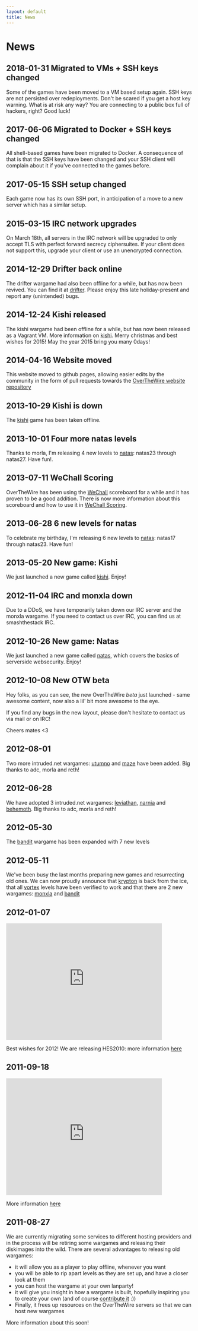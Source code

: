 ```yaml
---
layout: default
title: News
---
```


News
====

2018-01-31  Migrated to VMs + SSH keys changed
-------------------------------------------------

Some of the games have been moved to a VM based setup again. SSH keys are not persisted over redeployments. Don't be scared if you get a host key warning. What is at risk any way? You are connecting to a public box full of hackers, right? Good luck!


2017-06-06  Migrated to Docker + SSH keys changed
-------------------------------------------------

All shell-based games have been migrated to Docker. A consequence of that is that the SSH keys have been changed
and your SSH client will complain about it if you've connected to the games before.


2017-05-15  SSH setup changed
-----------------------------

Each game now has its own SSH port, in anticipation of a move to a new server
which has a similar setup.

2015-03-15  IRC network upgrades
--------------------------------

On March 18th, all servers in the IRC network will be upgraded to
only accept TLS with perfect forward secrecy ciphersuites. If your client
does not support this, upgrade your client or use an unencrypted connection.

2014-12-29  Drifter back online
-------------------------------

The drifter wargame had also been offline for a while, but has now been
revived.  You can find it at [drifter][]. Please enjoy this late
holiday-present and report any (unintended) bugs.

2014-12-24  Kishi released
--------------------------

The kishi wargame had been offline for a while, but has now been released
as a Vagrant VM. More information on [kishi][]. Merry christmas and best wishes
for 2015! May the year 2015 bring you many 0days!

2014-04-16  Website moved
-------------------------

This website moved to github pages, allowing easier edits by the community
in the form of pull requests towards the [OverTheWire website repository][github]

2013-10-29  Kishi is down
--------------------------

The [kishi][] game has been taken offline.

2013-10-01  Four more natas levels
-----------------------------------

Thanks to morla, I'm releasing 4 new levels to [natas][]: natas23
through natas27. Have fun!.

2013-07-11  WeChall Scoring
----------------------------

OverTheWire has been using the [WeChall][] scoreboard for a while
and it has proven to be a good addition. There is now more
information about this scoreboard and how to use it in [WeChall
Scoring][].

2013-06-28  6 new levels for natas
-----------------------------------

To celebrate my birthday, I'm releasing 6 new levels to [natas][]:
natas17 through natas23. Have fun!

2013-05-20  New game: Kishi
----------------------------

We just launched a new game called [kishi][1]. Enjoy!

2012-11-04  IRC and monxla down
--------------------------------

Due to a DDoS, we have temporarily taken down our IRC server and the
monxla wargame. If you need to contact us over IRC, you can find us
at smashthestack IRC.

2012-10-26  New game: Natas
----------------------------

We just launched a new game called [natas][2], which covers the
basics of serverside websecurity. Enjoy!

2012-10-08  New OTW beta
-------------------------

Hey folks, as you can see, the new OverTheWire *beta* just
launched - same awesome content, now also a lil' bit more awesome to
the eye.

If you find any bugs in the new layout, please don't hesitate to
contact us via mail or on IRC!

Cheers mates <3

2012-08-01
----------
 Two more intruded.net wargames: [utumno][] and [maze][] have been
added. Big thanks to adc, morla and reth!

2012-06-28
----------
 We have adopted 3 intruded.net wargames: [leviathan][], [narnia][]
and [behemoth][]. Big thanks to adc, morla and reth!

2012-05-30
----------
 The [bandit][] wargame has been expanded with 7 new levels

2012-05-11
----------
 We've been busy the last months preparing new games and resurrecting
old ones. We can now proudly announce that [krypton][] is back from
the ice, that all [vortex][] levels have been verified to work and
that there are 2 new wargames: [monxla][] and [bandit][]

2012-01-07
----------
<iframe width="420" height="315" src="http://www.youtube.com/embed/8h4T5UHuwXM" frameborder="0" allowfullscreen></iframe>

 Best wishes for 2012! We are releasing HES2010: more information
[here][]

2011-09-18
----------
<iframe width="420" height="315" src="http://www.youtube.com/embed/A4MFZjwvzSE" frameborder="0" allowfullscreen></iframe>

 More information [here][3]

2011-08-27
----------
 We are currently migrating some services to different hosting
providers and in the process will be retiring some wargames and
releasing their diskimages into the wild. There are several
advantages to releasing old wargames:

-   it will allow you as a player to play offline, whenever you want
-   you will be able to rip apart levels as they are set up, and have a closer look at them
-   you can host the wargame at your own lanparty!
-   it will give you insight in how a wargame is built, hopefully inspiring you to create your own (and of course [contribute it][] :))
-   Finally, it frees up resources on the OverTheWire servers so that we can host new wargames

More information about this soon!

[drifter]: /wargames/drifter/
[kishi]: /wargames/kishi/
[natas]: /wargames/natas/
[WeChall]: https://www.wechall.net
[WeChall Scoring]: /about/wechall.html
[1]: /wargames/kishi
[2]: /wargames/natas
[utumno]: /wargames/utumno
[maze]: /wargames/maze
[leviathan]: /wargames/leviathan
[narnia]: /wargames/narnia
[behemoth]: /wargames/behemoth
[bandit]: /wargames/bandit
[krypton]: /wargames/krypton
[vortex]: /wargames/vortex
[monxla]: /wargames/monxla
[here]: /wargames/hes2010
[3]: /wargames/abraxas
[contribute it]: /about/contribute.html
[github]: https://github.com/StevenVanAcker/OverTheWire-website
